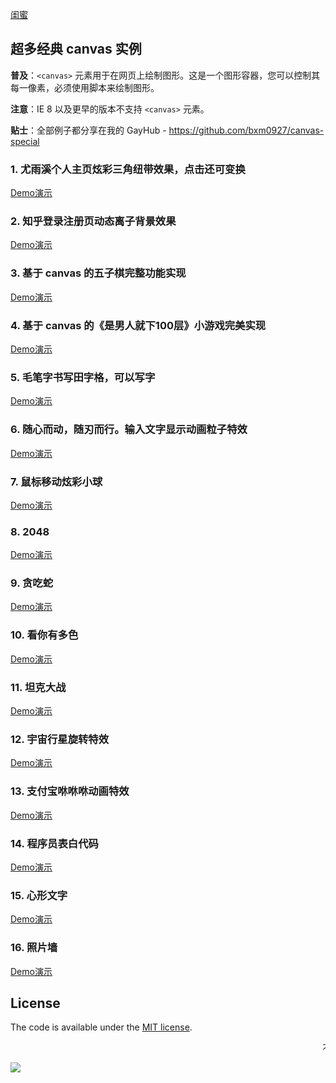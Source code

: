 [闺蜜](https://ohmypan.github.io/canvas-special/love-time/index.html)
## 超多经典 canvas 实例

**普及**：`<canvas>` 元素用于在网页上绘制图形。这是一个图形容器，您可以控制其每一像素，必须使用脚本来绘制图形。

**注意**：IE 8 以及更早的版本不支持 `<canvas>` 元素。

**贴士**：全部例子都分享在我的 GayHub - https://github.com/bxm0927/canvas-special

### 1. 尤雨溪个人主页炫彩三角纽带效果，点击还可变换

[Demo演示](https://bxm0927.github.io/canvas-special/evan-you/index.html)

### 2. 知乎登录注册页动态离子背景效果

[Demo演示](https://bxm0927.github.io/canvas-special/zhihu/index.html)

### 3. 基于 canvas 的五子棋完整功能实现

[Demo演示](https://bxm0927.github.io/canvas-special/five-chess/index.html)

### 4. 基于 canvas 的《是男人就下100层》小游戏完美实现

[Demo演示](https://bxm0927.github.io/canvas-special/man-down100/index.html)

### 5. 毛笔字书写田字格，可以写字

[Demo演示](https://bxm0927.github.io/canvas-special/brush/index.html)

### 6. 随心而动，随刃而行。输入文字显示动画粒子特效

[Demo演示](https://bxm0927.github.io/canvas-special/side-text/index.html)

### 7. 鼠标移动炫彩小球

[Demo演示](https://bxm0927.github.io/canvas-special/globule/index.html)

### 8. 2048

[Demo演示](https://bxm0927.github.io/canvas-special/game2048/index.html)

### 9. 贪吃蛇

[Demo演示](https://bxm0927.github.io/canvas-special/snake/index.html)

### 10. 看你有多色

[Demo演示](https://bxm0927.github.io/canvas-special/look-def-color/index.html)

### 11. 坦克大战

[Demo演示](https://bxm0927.github.io/canvas-special/tank/index.html)

### 12. 宇宙行星旋转特效

[Demo演示](https://bxm0927.github.io/canvas-special/universe/index.html)

### 13. 支付宝咻咻咻动画特效

[Demo演示](https://bxm0927.github.io/canvas-special/alipay/index.html)

### 14. 程序员表白代码

[Demo演示](https://bxm0927.github.io/canvas-special/love-time/index.html)

### 15. 心形文字

[Demo演示](https://bxm0927.github.io/canvas-special/heart/index.html)

### 16. 照片墙

[Demo演示](https://bxm0927.github.io/canvas-special/photo-wall/index.html)

## License

The code is available under the [MIT license](https://opensource.org/licenses/MIT).

<marquee>不断更新，欢迎补充！</marquee>

![](http://oph264zoo.bkt.clouddn.com/17-8-11/10545126.jpg)
